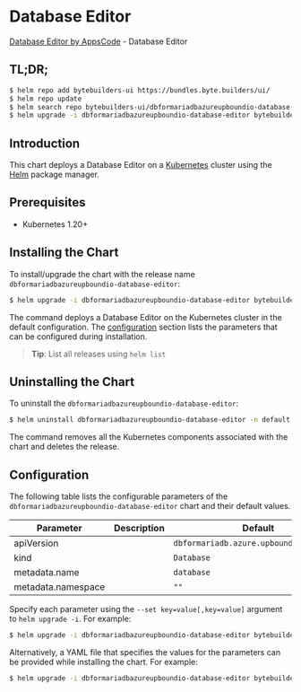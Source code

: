 # Database Editor

[Database Editor by AppsCode](https://byte.builders) - Database Editor

## TL;DR;

```bash
$ helm repo add bytebuilders-ui https://bundles.byte.builders/ui/
$ helm repo update
$ helm search repo bytebuilders-ui/dbformariadbazureupboundio-database-editor --version=v0.4.18
$ helm upgrade -i dbformariadbazureupboundio-database-editor bytebuilders-ui/dbformariadbazureupboundio-database-editor -n default --create-namespace --version=v0.4.18
```

## Introduction

This chart deploys a Database Editor on a [Kubernetes](http://kubernetes.io) cluster using the [Helm](https://helm.sh) package manager.

## Prerequisites

- Kubernetes 1.20+

## Installing the Chart

To install/upgrade the chart with the release name `dbformariadbazureupboundio-database-editor`:

```bash
$ helm upgrade -i dbformariadbazureupboundio-database-editor bytebuilders-ui/dbformariadbazureupboundio-database-editor -n default --create-namespace --version=v0.4.18
```

The command deploys a Database Editor on the Kubernetes cluster in the default configuration. The [configuration](#configuration) section lists the parameters that can be configured during installation.

> **Tip**: List all releases using `helm list`

## Uninstalling the Chart

To uninstall the `dbformariadbazureupboundio-database-editor`:

```bash
$ helm uninstall dbformariadbazureupboundio-database-editor -n default
```

The command removes all the Kubernetes components associated with the chart and deletes the release.

## Configuration

The following table lists the configurable parameters of the `dbformariadbazureupboundio-database-editor` chart and their default values.

|     Parameter      | Description |                      Default                       |
|--------------------|-------------|----------------------------------------------------|
| apiVersion         |             | <code>dbformariadb.azure.upbound.io/v1beta1</code> |
| kind               |             | <code>Database</code>                              |
| metadata.name      |             | <code>database</code>                              |
| metadata.namespace |             | <code>""</code>                                    |


Specify each parameter using the `--set key=value[,key=value]` argument to `helm upgrade -i`. For example:

```bash
$ helm upgrade -i dbformariadbazureupboundio-database-editor bytebuilders-ui/dbformariadbazureupboundio-database-editor -n default --create-namespace --version=v0.4.18 --set apiVersion=dbformariadb.azure.upbound.io/v1beta1
```

Alternatively, a YAML file that specifies the values for the parameters can be provided while
installing the chart. For example:

```bash
$ helm upgrade -i dbformariadbazureupboundio-database-editor bytebuilders-ui/dbformariadbazureupboundio-database-editor -n default --create-namespace --version=v0.4.18 --values values.yaml
```
